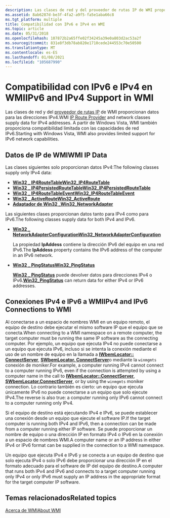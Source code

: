 ```yaml
---
description: Las clases de red y del proveedor de rutas IP de WMI proporcionan datos para las direcciones IPv4. A partir de Windows Vista, WMI también proporciona compatibilidad limitada con las capacidades de red IPv6.
ms.assetid: 8ab6287d-be3f-4fa2-a9f5-fa5e1aba66c8
ms.tgt_platform: multiple
title: Compatibilidad con IPv6 e IPv4 en WMI
ms.topic: article
ms.date: 05/31/2018
ms.openlocfilehash: 107872b2a65ffe02f34245a39e0a803d2ac53a2f
ms.sourcegitcommit: 831e8f3db78ab820e1710cede244553c70e50500
ms.translationtype: MT
ms.contentlocale: es-ES
ms.lasthandoff: 01/08/2021
ms.locfileid: "105687990"
---
```

# <a name="ipv6-and-ipv4-support-in-wmi"></a><span data-ttu-id="801a7-104">Compatibilidad con IPv6 e IPv4 en WMI</span><span class="sxs-lookup"><span data-stu-id="801a7-104">IPv6 and IPv4 Support in WMI</span></span>

<span data-ttu-id="801a7-105">Las clases de red y del [proveedor de rutas IP](/previous-versions/windows/desktop/wmiiprouteprov/ip-route-provider) de WMI proporcionan datos para las direcciones IPv4.</span><span class="sxs-lookup"><span data-stu-id="801a7-105">WMI [IP Route Provider](/previous-versions/windows/desktop/wmiiprouteprov/ip-route-provider) and network classes supply data for IPv4 addresses.</span></span> <span data-ttu-id="801a7-106">A partir de Windows Vista, WMI también proporciona compatibilidad limitada con las capacidades de red IPv6.</span><span class="sxs-lookup"><span data-stu-id="801a7-106">Starting with Windows Vista, WMI also provides limited support for IPv6 network capabilities.</span></span>

## <a name="wmi-ip-data"></a><span data-ttu-id="801a7-107">Datos de IP de WMI</span><span class="sxs-lookup"><span data-stu-id="801a7-107">WMI IP Data</span></span>

<span data-ttu-id="801a7-108">Las clases siguientes solo proporcionan datos IPv4:</span><span class="sxs-lookup"><span data-stu-id="801a7-108">The following classes supply only IPv4 data:</span></span>

-   [<span data-ttu-id="801a7-109">**Win32 \_ IP4RouteTable**</span><span class="sxs-lookup"><span data-stu-id="801a7-109">**Win32\_IP4RouteTable**</span></span>](/previous-versions/windows/desktop/wmiiprouteprov/win32-ip4routetable)
-   [<span data-ttu-id="801a7-110">**Win32 \_ IP4PersistedRouteTable**</span><span class="sxs-lookup"><span data-stu-id="801a7-110">**Win32\_IP4PersistedRouteTable**</span></span>](/previous-versions/windows/desktop/wmiiprouteprov/win32-ip4persistedroutetable)
-   [<span data-ttu-id="801a7-111">**Win32 \_ IP4RouteTableEvent**</span><span class="sxs-lookup"><span data-stu-id="801a7-111">**Win32\_IP4RouteTableEvent**</span></span>](/previous-versions/windows/desktop/wmiiprouteprov/win32-ip4routetableevent)
-   [<span data-ttu-id="801a7-112">**Win32 \_ ActiveRoute**</span><span class="sxs-lookup"><span data-stu-id="801a7-112">**Win32\_ActiveRoute**</span></span>](/previous-versions/windows/desktop/wmiiprouteprov/win32-activeroute)
-   [<span data-ttu-id="801a7-113">**Adaptador de Win32 \_**</span><span class="sxs-lookup"><span data-stu-id="801a7-113">**Win32\_NetworkAdapter**</span></span>](/windows/desktop/CIMWin32Prov/win32-networkadapter)

<span data-ttu-id="801a7-114">Las siguientes clases proporcionan datos tanto para IPv4 como para IPv6.</span><span class="sxs-lookup"><span data-stu-id="801a7-114">The following classes supply data for both IPv4 and IPv6.</span></span>

-   [<span data-ttu-id="801a7-115">**Win32 \_ NetworkAdapterConfiguration**</span><span class="sxs-lookup"><span data-stu-id="801a7-115">**Win32\_NetworkAdapterConfiguration**</span></span>](/windows/desktop/CIMWin32Prov/win32-networkadapterconfiguration)

    <span data-ttu-id="801a7-116">La propiedad **IpAddess** contiene la dirección IPv6 del equipo en una red IPv6.</span><span class="sxs-lookup"><span data-stu-id="801a7-116">The **IpAddess** property contains the IPv6 address of the computer in an IPv6 network.</span></span>

-   [<span data-ttu-id="801a7-117">**Win32 \_ PingStatus**</span><span class="sxs-lookup"><span data-stu-id="801a7-117">**Win32\_PingStatus**</span></span>](/previous-versions/windows/desktop/wmipicmp/win32-pingstatus)

    <span data-ttu-id="801a7-118">[**Win32 \_ PingStatus**](/previous-versions/windows/desktop/wmipicmp/win32-pingstatus) puede devolver datos para direcciones IPv4 o IPv6.</span><span class="sxs-lookup"><span data-stu-id="801a7-118">[**Win32\_PingStatus**](/previous-versions/windows/desktop/wmipicmp/win32-pingstatus) can return data for either IPv4 or IPv6 addresses.</span></span>

## <a name="ipv4-and-ipv6-connections-to-wmi"></a><span data-ttu-id="801a7-119">Conexiones IPv4 e IPv6 a WMI</span><span class="sxs-lookup"><span data-stu-id="801a7-119">IPv4 and IPv6 Connections to WMI</span></span>

<span data-ttu-id="801a7-120">Al conectarse a un espacio de nombres WMI en un equipo remoto, el equipo de destino debe ejecutar el mismo software IP que el equipo que se conecta.</span><span class="sxs-lookup"><span data-stu-id="801a7-120">When connecting to a WMI namespace on a remote computer, the target computer must be running the same IP software as the connecting computer.</span></span> <span data-ttu-id="801a7-121">Por ejemplo, un equipo que ejecuta IPv4 no puede conectarse a un equipo que ejecuta IPv6, incluso si se intenta la conexión mediante el uso de un nombre de equipo en la llamada a [**IWbemLocator:: ConnectServer**](/windows/desktop/api/Wbemcli/nf-wbemcli-iwbemlocator-connectserver), [**SWbemLocator. ConnectServer**](swbemlocator-connectserver.md)o mediante la `winmgmts` conexión de moniker.</span><span class="sxs-lookup"><span data-stu-id="801a7-121">For example, a computer running IPv4 cannot connect to a computer running IPv6, even if the connection is attempted by using a computer name in the call to [**IWbemLocator::ConnectServer**](/windows/desktop/api/Wbemcli/nf-wbemcli-iwbemlocator-connectserver), [**SWbemLocator.ConnectServer**](swbemlocator-connectserver.md), or by using the `winmgmts` moniker connection.</span></span> <span data-ttu-id="801a7-122">Lo contrario también es cierto: un equipo que ejecuta únicamente IPv6 no puede conectarse a un equipo que solo ejecute IPv4.</span><span class="sxs-lookup"><span data-stu-id="801a7-122">The reverse is also true: a computer running only IPv6 cannot connect to a computer running only IPv4.</span></span>

<span data-ttu-id="801a7-123">Si el equipo de destino está ejecutando IPv4 e IPv6, se puede establecer una conexión desde un equipo que ejecute el software IP.</span><span class="sxs-lookup"><span data-stu-id="801a7-123">If the target computer is running both IPv4 and IPv6, then a connection can be made from a computer running either IP software.</span></span> <span data-ttu-id="801a7-124">Se puede proporcionar un nombre de equipo o una dirección IP en formato IPv4 o IPv6 en la conexión a un espacio de nombres WMI.</span><span class="sxs-lookup"><span data-stu-id="801a7-124">A computer name or an IP address in either IPv4 or IPv6 format can be supplied in the connection to a WMI namespace.</span></span>

<span data-ttu-id="801a7-125">Un equipo que ejecuta IPv4 e IPv6 y se conecta a un equipo de destino que solo ejecuta IPv4 o solo IPv6 debe proporcionar una dirección IP en el formato adecuado para el software de IP del equipo de destino.</span><span class="sxs-lookup"><span data-stu-id="801a7-125">A computer that runs both IPv4 and IPv6 and connects to a target computer running only IPv4 or only IPv6 must supply an IP address in the appropriate format for the target computer IP software.</span></span>

## <a name="related-topics"></a><span data-ttu-id="801a7-126">Temas relacionados</span><span class="sxs-lookup"><span data-stu-id="801a7-126">Related topics</span></span>

<dl> <dt>

[<span data-ttu-id="801a7-127">Acerca de WMI</span><span class="sxs-lookup"><span data-stu-id="801a7-127">About WMI</span></span>](about-wmi.md)
</dt> </dl>

 

 
